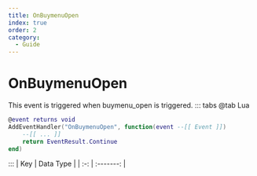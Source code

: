 ```yaml
---
title: OnBuymenuOpen
index: true
order: 2
category:
  - Guide
---
```


# OnBuymenuOpen
This event is triggered when buymenu_open is triggered.
::: tabs
@tab Lua
```lua
@event returns void
AddEventHandler("OnBuymenuOpen", function(event --[[ Event ]])
    --[[ ... ]]
    return EventResult.Continue
end)
```

:::
| Key | Data Type |
| :-: | :-------: |